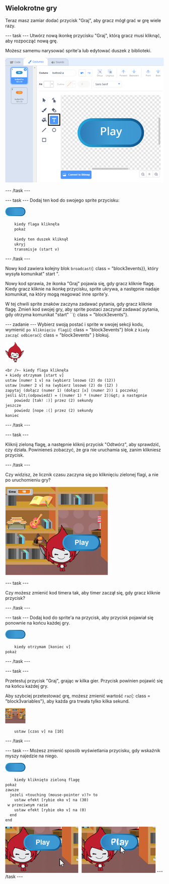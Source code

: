 ## Wielokrotne gry

Teraz masz zamiar dodać przycisk "Graj", aby gracz mógł grać w grę wiele razy.

\--- task \--- Utwórz nową ikonkę przycisku "Graj", którą gracz musi kliknąć, aby rozpocząć nową grę.

Możesz samemu narysować sprite'a lub edytować duszek z biblioteki.

![Obraz przycisku odtwarzania](images/brain-play.png)

\--- /task \---

\--- task \--- Dodaj ten kod do swojego sprite przycisku:

![Przycisk sprite](images/button-sprite.png)

```blocks3
    kiedy flaga kliknęła
    pokaż

    kiedy ten duszek kliknął
    ukryj
    transmisje (start v)
```

\--- /task \---

Nowy kod zawiera kolejny blok `broadcast`{: class = "block3events}}, który wysyła komunikat" start ".

Nowy kod sprawia, że ikonka "Graj" pojawia się, gdy gracz kliknie flagę. Kiedy gracz kliknie na ikonkę przycisku, sprite ukrywa, a następnie nadaje komunikat, na który mogą reagować inne sprite'y.

W tej chwili sprite znaków zaczyna zadawać pytania, gdy gracz kliknie flagę. Zmień kod swojej gry, aby sprite postaci zaczynał zadawać pytania, gdy otrzyma komunikat "start" ``{: class = "block3events"}.

\--- zadanie \--- Wybierz swoją postać i sprite w swojej sekcji kodu, wymienić `po kliknięciu flagi`{: class = "block3events"} blok z `kiedy zacząć odbierać`{: class = "block3events" } blokuj.

![Charakter sprite](images/giga-sprite.png)

```blocks3
<br />- kiedy flaga kliknęła
+ kiedy otrzymam [start v]
ustaw [numer 1 v] na (wybierz losowo (2) do (12))
ustaw [numer 2 v] na (wybierz losowo (2) do (12) )
zapytaj (dołącz (numer 1) (dołącz [x] (numer 2)) i poczekaj
jeśli &lt;(odpowiedź) = ((numer 1) * (numer 2))&gt; a następnie
    powiedz [tak! :)] przez (2) sekundy
jeszcze
    powiedz [nope :(] przez (2) sekundy
koniec
```

\--- /task \---

\--- task \---

Kliknij zieloną flagę, a następnie kliknij przycisk "Odtwórz", aby sprawdzić, czy działa. Powinieneś zobaczyć, że gra nie uruchamia się, zanim klikniesz przycisk.

\--- /task \---

Czy widzisz, że licznik czasu zaczyna się po kliknięciu zielonej flagi, a nie po uruchomieniu gry?

![Timer się rozpoczął](images/brain-timer-bug.png)

\--- task \---

Czy możesz zmienić kod timera tak, aby timer zaczął się, gdy gracz kliknie przycisk?

\--- /task \---

\--- task \--- Dodaj kod do sprite'a na przycisk, aby przycisk pojawiał się ponownie na końcu każdej gry.

![Przycisk sprite](images/button-sprite.png)

```blocks3
    kiedy otrzymam [koniec v]
pokaż
```

\--- /task \---

\--- task \---

Przetestuj przycisk "Graj", grając w kilka gier. Przycisk powinien pojawić się na końcu każdej gry.

Aby szybciej przetestować grę, możesz zmienić wartość `raz`{: class = "block3variables"}, aby każda gra trwała tylko kilka sekund.

![Etap](images/stage-sprite.png)

```blocks3
    ustaw [czas v] na [10]
```

\--- /task \---

\--- task \--- Możesz zmienić sposób wyświetlania przycisku, gdy wskaźnik myszy najedzie na niego.

![Przycisk](images/button-sprite.png)

```blocks3
    kiedy kliknięto zieloną flagę
pokaż
zawsze 
  jeżeli <touching (mouse-pointer v)?> to 
    ustaw efekt [rybie oko v] na (30)
 w przeciwnym razie
    ustaw efekt [rybie oko v] na (0)
  end
end
```

![zrzut ekranu](images/brain-fisheye.png) \--- /task \---